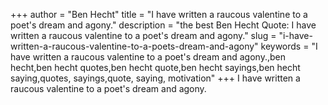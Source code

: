 +++
author = "Ben Hecht"
title = "I have written a raucous valentine to a poet's dream and agony."
description = "the best Ben Hecht Quote: I have written a raucous valentine to a poet's dream and agony."
slug = "i-have-written-a-raucous-valentine-to-a-poets-dream-and-agony"
keywords = "I have written a raucous valentine to a poet's dream and agony.,ben hecht,ben hecht quotes,ben hecht quote,ben hecht sayings,ben hecht saying,quotes, sayings,quote, saying, motivation"
+++
I have written a raucous valentine to a poet's dream and agony.
